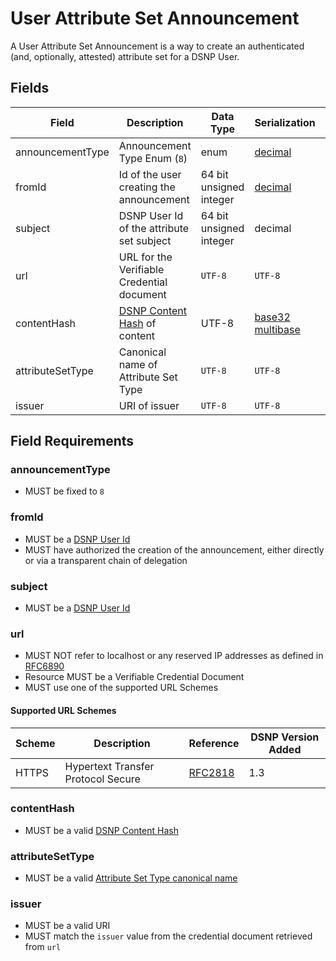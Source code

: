 # User Attribute Set Announcement

A User Attribute Set Announcement is a way to create an authenticated (and, optionally, attested) attribute set for a DSNP User.

## Fields

| Field | Description | Data Type | Serialization | Parquet Type | Bloom Filter |
| ----- | ----------- | --------- | ------------- | ------------ | ------------ |
| announcementType | Announcement Type Enum (`8`) | enum | [decimal](../Serializations.md#decimal) | `INT32` | no |
| fromId | Id of the user creating the announcement | 64 bit unsigned integer | [decimal](../Serializations.md#decimal) | `UINT_64` | YES |
| subject | DSNP User Id of the attribute set subject | 64 bit unsigned integer | decimal | `UINT_64` | YES |
| url | URL for the Verifiable Credential document | `UTF-8` | `UTF-8` | `UTF8` | no |
| contentHash | [DSNP Content Hash](../Identifiers.md#dsnp-content-hash) of content | UTF-8 | [base32 multibase](../Serializations.md#base32-multibase) | `UTF8` | YES |
| attributeSetType | Canonical name of Attribute Set Type | `UTF-8` | `UTF-8` | `UTF8` | YES |
| issuer | URI of issuer | `UTF-8` | `UTF-8` | `UTF8` | YES |

## Field Requirements

### announcementType

- MUST be fixed to `8`

### fromId

- MUST be a [DSNP User Id](../Identifiers.md#dsnp-user-id)
- MUST have authorized the creation of the announcement, either directly or via a transparent chain of delegation

### subject

- MUST be a [DSNP User Id](../Identifiers.md#dsnp-user-id)

### url

- MUST NOT refer to localhost or any reserved IP addresses as defined in [RFC6890](https://datatracker.ietf.org/doc/html/rfc6890)
- Resource MUST be a Verifiable Credential Document
- MUST use one of the supported URL Schemes

#### Supported URL Schemes

| Scheme | Description | Reference | DSNP Version Added |
| ------ |------------ | --------- | ------------------ |
| HTTPS | Hypertext Transfer Protocol Secure | [RFC2818](https://datatracker.ietf.org/doc/html/rfc2818) | 1.3 |

### contentHash

- MUST be a valid [DSNP Content Hash](../Identifiers.md#dsnp-content-hash)

### attributeSetType

- MUST be a valid [Attribute Set Type canonical name](../AttributeSets.md#canonical-naming)

### issuer

- MUST be a valid URI
- MUST match the `issuer` value from the credential document retrieved from `url`

